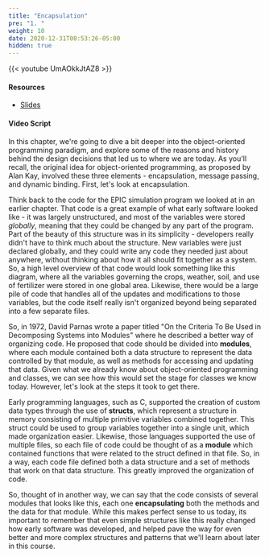 ```yaml
---
title: "Encapsulation"
pre: "1. "
weight: 10
date: 2020-12-31T00:53:26-05:00
hidden: true
---
```


{{< youtube UmAOkkJtAZ8 >}}

#### Resources

* <a href="slides" target="_blank">Slides</a>

#### Video Script

In this chapter, we're going to dive a bit deeper into the object-oriented programming paradigm, and explore some of the reasons and history behind the design decisions that led us to where we are today. As you'll recall, the original idea for object-oriented programming, as proposed by Alan Kay, involved these three elements - encapsulation, message passing, and dynamic binding. First, let's look at encapsulation.

Think back to the code for the EPIC simulation program we looked at in an earlier chapter. That code is a great example of what early software looked like - it was largely unstructured, and most of the variables were stored _globally_, meaning that they could be changed by any part of the program. Part of the beauty of this structure was in its simplicity - developers really didn't have to think much about the structure. New variables were just declared globally, and they could write any code they needed just about anywhere, without thinking about how it all should fit together as a system. So, a high level overview of that code would look something like this diagram, where all the variables governing the crops, weather, soil, and use of fertilizer were stored in one global area. Likewise, there would be a large pile of code that handles all of the updates and modifications to those variables, but the code itself really isn't organized beyond being separated into a few separate files.

So, in 1972, David Parnas wrote a paper titled "On the Criteria To Be Used in Decomposing Systems into Modules" where he described a better way of organizing code. He proposed that code should be divided into **modules**, where each module contained both a data structure to represent the data controlled by that module, as well as methods for accessing and updating that data. Given what we already know about object-oriented programming and classes, we can see how this would set the stage for classes we know today. However, let's look at the steps it took to get there.

Early programming languages, such as C, supported the creation of custom data types through the use of **structs**, which represent a structure in memory consisting of multiple primitive variables combined together. This struct could be used to group variables together into a single unit, which made organization easier. Likewise, those languages supported the use of multiple files, so each file of code could be thought of as a **module** which contained functions that were related to the struct defined in that file. So, in a way, each code file defined both a data structure and a set of methods that work on that data structure. This greatly improved the organization of code. 

So, thought of in another way, we can say that the code consists of several modules that looks like this, each one **encapsulating** both the methods and the data for that module. While this makes perfect sense to us today, its important to remember that even simple structures like this really changed how early software was developed, and helped pave the way for even better and more complex structures and patterns that we'll learn about later in this course.